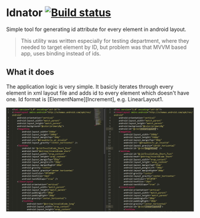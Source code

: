 # Idnator [![Build status](https://ci.appveyor.com/api/projects/status/p7k8wlere42vcsof?svg=true)](https://ci.appveyor.com/project/TomasBouda/idnator)
Simple tool for generating id attribute for every element in android layout.

> This utility was written especially for testing department, where they needed to target element by ID, but problem was that MVVM based app, uses binding instead of ids.

## What it does
The application logic is very simple. It basicly iterates through every element in xml layout file and adds id to every element which doesn't have one. Id format is [ElementName][Increment], e.g. LinearLayout1.

<img src="https://github.com/ThommyB/Idnator/blob/master/code.PNG">
